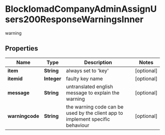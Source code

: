 

# BlockIomadCompanyAdminAssignUsers200ResponseWarningsInner

warning

## Properties

| Name | Type | Description | Notes |
|------------ | ------------- | ------------- | -------------|
|**item** | **String** | always set to &#39;key&#39; |  [optional] |
|**itemid** | **Integer** | faulty key name |  [optional] |
|**message** | **String** | untranslated english message to explain the warning |  [optional] |
|**warningcode** | **String** | the warning code can be used by the client app to implement specific behaviour |  [optional] |



